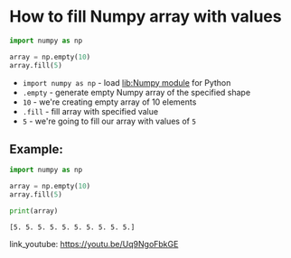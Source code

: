 # How to fill Numpy array with values

```python
import numpy as np

array = np.empty(10)
array.fill(5)
```

- `import numpy as np` - load [lib:Numpy module](/python-numpy/how-to-install-python-numpy-lib) for Python
- `.empty` - generate empty Numpy array of the specified shape
- `10` - we're creating empty array of 10 elements
- `.fill` - fill array with specified value
- `5` - we're going to fill our array with values of `5`

## Example: 
```python
import numpy as np

array = np.empty(10)
array.fill(5)

print(array)
```
```
[5. 5. 5. 5. 5. 5. 5. 5. 5. 5.]

```

link_youtube: https://youtu.be/Uq9NgoFbkGE
